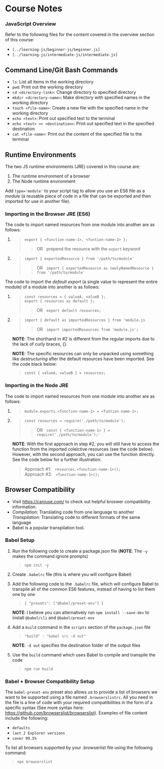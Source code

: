 # Course Notes
### JavaScript Overview
Refer to the following files for the content covered in the overview section of this course: 
- `[../learning-js/beginner-js/beginner.js]`
- `[../learning-js/intermediate-js/intermediate.js]`

## Command Line/Git Bash Commands
- `ls`: List all items in the working directory
- `pwd`: Print out the working directory
- `cd <directory-link>`: Change directory to specified directory
- `mkdir <directory-name>`: Make directory with specified names in the working directory
- `touch <file-name>`: Create a new file with the specified name in the working directory
- `echo <text>`: Print out specified text to the terminal
- `echo <text> >> <destination>`: Print out specified text in the specified destination
- `cat <file-name>`: Print out the content of the specified file to the terminal

## Runtime Environments
The two JS runtime environments (JRE) covered in this course are:
1. The runtime environment of a browser
2. The Node runtime environment

Add `type='module'` to your script tag to allow you use an ES6 file as a _module_ (a reusable piece of code in a file that can be exported and then imported for use in another file). 

### Importing in the Browser JRE (ES6)
The code to import named resources from one module into another are as follows:
1.  >`export { <function-name-1>, <funtion-name-2> };`
    >> OR  &nbsp; prepend the resource with the `export` keyword
2.  > `import { exportedResource } from '/path/to/module'`
    >> OR &nbsp; `import { exportedResource as newlyNamedResource } from '/path/to/module'`

The code to import the _default export_ (a single value to represent the entire module) of a module into another is as follows: 
1.  >`const resources = { valueA, valueB };`<br>
    > `export { resources as default };`  
    >> OR &nbsp; `export default resources;`

2.  > `import { default as importedResources } from 'module.js`
    >> OR &nbsp; `import importedResources from 'module.js';`

    **NOTE**: The shorthand in #2 is different from the regular imports due to the lack of curly braces, {}.

    **NOTE**: The specific resources can only be unpacked using something like _destructuring_ after the default resources have been imported. See the code black below:
    > `const { valueA, valueB } = resources;`

### Importing in the Node JRE
The code to import named resources from one module into another are as follows:
1.  >`module.exports.<function-name-1> = <funtion-name-1>;`
2.  > `const resources = require('./path/to/module');` <br>
    >> OR &nbsp; `const { <function-name-1> } = require('./path/to/module');'`

    **NOTE**: With the first approach in step #2, you will still have to access the function from the imported colelctive resources (see the code below). However, with the second approach, you can use the function directly. See the code below for a further illustration:
    > Approach #1: &nbsp; `resources.<function-name-1>();` <br>
    > Approach #2: &nbsp; `<function-name-1>();`

## Browser Compatibility
- Visit https://caniuse.com/ to check out helpful broswer compatibility information.
-   _Compilation_: Translating code from one language to another <br>
    _Transpilation_: Translating code to different formats of the same language
- Babel is a popular transpilation tool.

### Babel Setup
1. Run the following code to create a package.json file (**NOTE**: The `-y` makes the command ignore prompts)
    > `npm init -y`
2. Create `.babelrc` file (this is where you will configure Babel)
3. Add the following code to the `.babelrc` file, which will configure Babel to transpile all of the common ES6 features, instead of having to list them one by one
    > `{ "presets": ["@babel/preset-env"] }`
    
    **NOTE**: I believe you can alternatively run `npm install --save-dev` to install `@babel/cli` and `@babel/preset-env`
4. Add a `build` command in the `scripts` section of the `package.json` file
    > `"build" : "babel src -d out"`
    
    **NOTE**: `-d out` specifies the destination folder of the output files
5.  Use the `build` command which uses Babel to compile and transpile the code
    > `npm run build`

### Babel + Browser Compatibility Setup
The `babel-preset-env` preset also allows us to provide a list of browsers we want to be supported using a file named `.browserslistrc`. All you need in the file is a line of code with your required compatibilities in the form of a specific syntax (See more syntax here: https://github.com/browserslist/browserslist). Examples of file content include the following:
- `defaults`
- `last 2 Explorer versions`
- `cover 99.5%`

To list all browsers supported by your .browserlist file using the following command:
> `npx browserslist`
